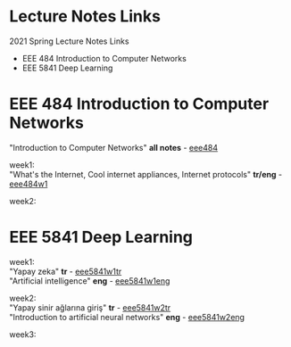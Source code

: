 # Lecture Notes Links
2021 Spring Lecture Notes Links  
* EEE 484 Introduction to Computer Networks  
* EEE 5841 Deep Learning  

# EEE 484 Introduction to Computer Networks  
"Introduction to Computer Networks" **all notes** - [eee484](https://v.gd/eee484)  
  
week1:  
"What's the Internet, Cool internet appliances, Internet protocols" **tr/eng** - [eee484w1](https://v.gd/eee484w1)  
  
week2:  

# EEE 5841 Deep Learning  
week1:  
"Yapay zeka" **tr** - [eee5841w1tr](https://v.gd/eee5841w1tr)  
"Artificial intelligence" **eng** - [eee5841w1eng](https://v.gd/eee5841w1eng)  
  
week2:  
"Yapay sinir ağlarına giriş" **tr** - [eee5841w2tr](https://v.gd/eee5841w2tr)  
"Introduction to artificial neural networks" **eng** - [eee5841w2eng](https://v.gd/eee5841w2eng)  
  
week3:  
